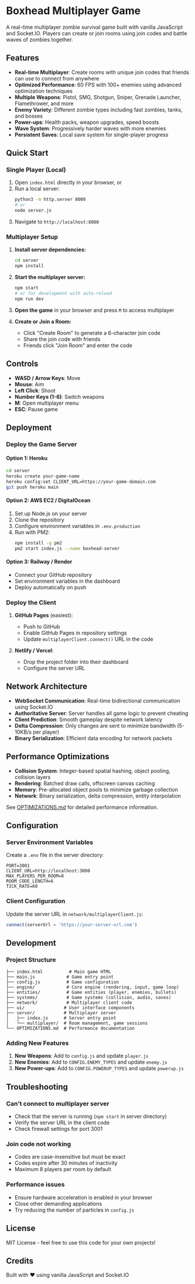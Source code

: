 # Boxhead Multiplayer Game

A real-time multiplayer zombie survival game built with vanilla JavaScript and Socket.IO. Players can create or join rooms using join codes and battle waves of zombies together.

## Features

- **Real-time Multiplayer**: Create rooms with unique join codes that friends can use to connect from anywhere
- **Optimized Performance**: 60 FPS with 100+ enemies using advanced optimization techniques
- **Multiple Weapons**: Pistol, SMG, Shotgun, Sniper, Grenade Launcher, Flamethrower, and more
- **Enemy Variety**: Different zombie types including fast zombies, tanks, and bosses
- **Power-ups**: Health packs, weapon upgrades, speed boosts
- **Wave System**: Progressively harder waves with more enemies
- **Persistent Saves**: Local save system for single-player progress

## Quick Start

### Single Player (Local)

1. Open `index.html` directly in your browser, or
2. Run a local server:
   ```bash
   python3 -m http.server 8000
   # or
   node server.js
   ```
3. Navigate to `http://localhost:8000`

### Multiplayer Setup

1. **Install server dependencies:**
   ```bash
   cd server
   npm install
   ```

2. **Start the multiplayer server:**
   ```bash
   npm start
   # or for development with auto-reload
   npm run dev
   ```

3. **Open the game** in your browser and press `M` to access multiplayer

4. **Create or Join a Room:**
   - Click "Create Room" to generate a 6-character join code
   - Share the join code with friends
   - Friends click "Join Room" and enter the code

## Controls

- **WASD / Arrow Keys**: Move
- **Mouse**: Aim
- **Left Click**: Shoot
- **Number Keys (1-6)**: Switch weapons
- **M**: Open multiplayer menu
- **ESC**: Pause game

## Deployment

### Deploy the Game Server

#### Option 1: Heroku
```bash
cd server
heroku create your-game-name
heroku config:set CLIENT_URL=https://your-game-domain.com
git push heroku main
```

#### Option 2: AWS EC2 / DigitalOcean
1. Set up Node.js on your server
2. Clone the repository
3. Configure environment variables in `.env.production`
4. Run with PM2:
   ```bash
   npm install -g pm2
   pm2 start index.js --name boxhead-server
   ```

#### Option 3: Railway / Render
- Connect your GitHub repository
- Set environment variables in the dashboard
- Deploy automatically on push

### Deploy the Client

1. **GitHub Pages** (easiest):
   - Push to GitHub
   - Enable GitHub Pages in repository settings
   - Update `multiplayerClient.connect()` URL in the code

2. **Netlify / Vercel**:
   - Drop the project folder into their dashboard
   - Configure the server URL

## Network Architecture

- **WebSocket Communication**: Real-time bidirectional communication using Socket.IO
- **Authoritative Server**: Server handles all game logic to prevent cheating
- **Client Prediction**: Smooth gameplay despite network latency
- **Delta Compression**: Only changes are sent to minimize bandwidth (5-10KB/s per player)
- **Binary Serialization**: Efficient data encoding for network packets

## Performance Optimizations

- **Collision System**: Integer-based spatial hashing, object pooling, collision layers
- **Rendering**: Batched draw calls, offscreen canvas caching
- **Memory**: Pre-allocated object pools to minimize garbage collection
- **Network**: Binary serialization, delta compression, entity interpolation

See [OPTIMIZATIONS.md](OPTIMIZATIONS.md) for detailed performance information.

## Configuration

### Server Environment Variables

Create a `.env` file in the server directory:

```env
PORT=3001
CLIENT_URL=http://localhost:3000
MAX_PLAYERS_PER_ROOM=8
ROOM_CODE_LENGTH=6
TICK_RATE=60
```

### Client Configuration

Update the server URL in `network/multiplayerClient.js`:
```javascript
connect(serverUrl = 'https://your-server-url.com')
```

## Development

### Project Structure
```
├── index.html          # Main game HTML
├── main.js            # Game entry point
├── config.js          # Game configuration
├── engine/            # Core engine (rendering, input, game loop)
├── entities/          # Game entities (player, enemies, bullets)
├── systems/           # Game systems (collision, audio, saves)
├── network/           # Multiplayer client code
├── ui/               # User interface components
├── server/           # Multiplayer server
│   ├── index.js      # Server entry point
│   └── multiplayer/  # Room management, game sessions
└── OPTIMIZATIONS.md  # Performance documentation
```

### Adding New Features

1. **New Weapons**: Add to `config.js` and update `player.js`
2. **New Enemies**: Add to `CONFIG.ENEMY_TYPES` and update `enemy.js`
3. **New Power-ups**: Add to `CONFIG.POWERUP_TYPES` and update `powerup.js`

## Troubleshooting

### Can't connect to multiplayer server
- Check that the server is running (`npm start` in server directory)
- Verify the server URL in the client code
- Check firewall settings for port 3001

### Join code not working
- Codes are case-insensitive but must be exact
- Codes expire after 30 minutes of inactivity
- Maximum 8 players per room by default

### Performance issues
- Ensure hardware acceleration is enabled in your browser
- Close other demanding applications
- Try reducing the number of particles in `config.js`

## License

MIT License - feel free to use this code for your own projects!

## Credits

Built with ❤️ using vanilla JavaScript and Socket.IO